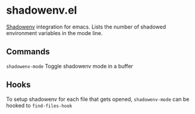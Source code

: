 # shadowenv.el
[Shadowenv](https://shopify.github.io/shadowenv) integration for emacs. Lists the number of shadowed environment variables in the mode line.

## Commands
`shadowenv-mode` Toggle shadowenv mode in a buffer

## Hooks
To setup shadowenv for each file that gets opened, `shadowenv-mode` can be hooked to `find-files-hook`

